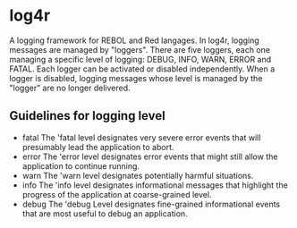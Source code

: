 # log4r
A logging framework for REBOL and Red langages.
In log4r, logging messages are managed by "loggers". There are five loggers, each one managing a specific level of logging: DEBUG, INFO, WARN, ERROR and FATAL.
Each logger can be activated or disabled independently. When a logger is disabled, logging messages whose level is managed by the "logger" are no longer delivered.

## Guidelines for logging level
- fatal	The 'fatal level designates very severe error events that will presumably lead the application to abort.
- error	The 'error level designates error events that might still allow the application to continue running.
- warn	The 'warn level designates potentially harmful situations.
- info	The 'info level designates informational messages that highlight the progress of the application at coarse-grained level.
- debug	The 'debug Level designates fine-grained informational events that are most useful to debug an application.
